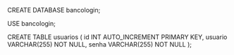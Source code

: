 CREATE DATABASE bancologin;

USE bancologin;

CREATE TABLE usuarios (
id INT AUTO_INCREMENT PRIMARY KEY,
usuario VARCHAR(255) NOT NULL,
senha VARCHAR(255) NOT NULL
);